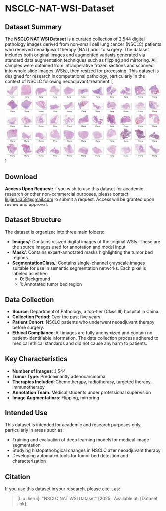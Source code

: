 # NSCLC-NAT-WSI-Dataset
## Dataset Summary

The **NSCLC NAT WSI Dataset** is a curated collection of 2,544 digital pathology images derived from non-small cell lung cancer (NSCLC) patients who received neoadjuvant therapy (NAT) prior to surgery. The dataset includes both original images and augmented variants generated via standard data augmentation techniques such as flipping and mirroring. All samples were obtained from intraoperative frozen sections and scanned into whole slide images (WSIs), then resized for processing. This dataset is designed for research in computational pathology, particularly in the context of NSCLC following neoadjuvant treatment.
[![img](https://github.com/coconutjerry/NSCLC-NAT-WSI-Dataset/blob/main/image-Dataset.png)]

## Download  

**Access Upon Request:** If you wish to use this dataset for academic research or other non-commercial purposes, please contact liujierui358@gmail.com to submit a request. Access will be granted upon review and approval.


## Dataset Structure

The dataset is organized into three main folders:

- **Images/**:
  Contains resized digital images of the original WSIs. These are the source images used for annotation and model input.
- **Mask/**:
  Contains expert-annotated masks highlighting the tumor bed regions.
- **SegmentationClass/**:
  Contains single-channel grayscale images suitable for use in semantic segmentation networks. Each pixel is labeled as either:
  - **0**: Background
  - **1**: Annotated tumor bed region

## Data Collection

- **Source**: Department of Pathology, a top-tier (Class III) hospital in China.
- **Collection Period**: Over the past five years.
- **Patient Cohort**: NSCLC patients who underwent neoadjuvant therapy before surgery.
- **Ethical Compliance**: All images are fully anonymized and contain no patient-identifiable information. The data collection process adhered to medical ethical standards and did not cause any harm to patients.

## Key Characteristics

- **Number of Images**: 2,544
- **Tumor Type**: Predominantly adenocarcinoma
- **Therapies Included**: Chemotherapy, radiotherapy, targeted therapy, immunotherapy
- **Annotation Team**: Medical students under professional supervision
- **Image Augmentations**: Flipping, mirroring

## Intended Use

This dataset is intended for academic and research purposes only, particularly in areas such as:

- Training and evaluation of deep learning models for medical image segmentation
- Studying histopathological changes in NSCLC after neoadjuvant therapy
- Developing automated tools for tumor bed detection and characterization

## Citation

If you use this dataset in your research, please cite it as:

> [Liu Jierui]. "NSCLC NAT WSI Dataset" [2025]. Available at: [Dataset link].
